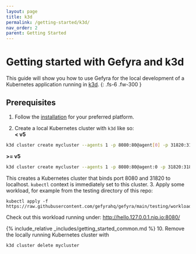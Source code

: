 ```yaml
---
layout: page
title: k3d
permalink: /getting-started/k3d/
nav_order: 2
parent: Getting Started
---
```

# Getting started with Gefyra and k3d
This guide will show you how to use Gefyra for the local development of a Kubernetes application running in [k3d](https://k3d.io/).
{: .fs-6 .fw-300 }

## Prerequisites
1. Follow the [installation](https://gefyra.dev/installation) for your preferred platform.

2. Create a local Kubernetes cluster with `k3d` like so:    
**< v5** 
```sh
k3d cluster create mycluster --agents 1 -p 8080:80@agent[0] -p 31820:31820/UDP@agent[0]
```
**>= v5** 
```sh
k3d cluster create mycluster --agents 1 -p 8080:80@agent:0 -p 31820:31820/UDP@agent:0
```
This creates a Kubernetes cluster that binds port 8080 and 31820 to localhost. `kubectl` context is immediately set to this cluster.
3. Apply some workload, for example from the testing directory of this repo:  
```
kubectl apply -f https://raw.githubusercontent.com/gefyrahq/gefyra/main/testing/workloads/hello.yaml
```
Check out this workload running under: http://hello.127.0.0.1.nip.io:8080/

{% include_relative _includes/getting_started_common.md %}
10. Remove the locally running Kubernetes cluster with 
```sh
k3d cluster delete mycluster
```